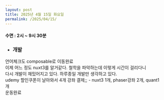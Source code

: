 ```yaml
---
layout: post
title: 2025년 4월 15일 화요일
permalink: /2025/04/15/
---
```

#### 수면 : 2시 ~ 9시 30분<br/>
* ### 개발<br/>
언어체크도 composable로 이동완료<br/>
이제 어느 정도 nuxt3를 알거같다. 철학을 파악하는데 이렇게 시간이 걸리다니<br/>
다시 개발이 재밌어지고 있다. 하루종일 개발만 생각하고 있다.<br/>
udemy 할인쿠폰이 날아와서 4개 강좌 결제;; - nuxt3 1개, phaser강좌 2개, quant1개<br/>
운동완료